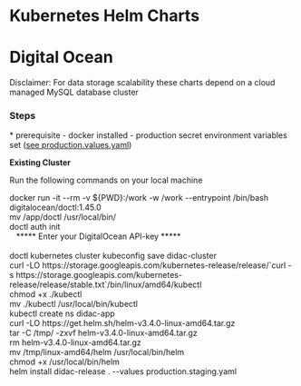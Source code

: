 # Kubernetes Helm Charts

<h1>Digital Ocean</h1>
Disclaimer: For data storage scalability these charts depend on a cloud managed MySQL database cluster

<h3>Steps</h3>
* prerequisite 
  - docker installed
  - production secret environment variables set (<a href="">see production.values.yaml</a>)

<b>Existing Cluster</b>
<p> Run the following commands on your local machine</p>
docker run -it --rm -v ${PWD}:/work -w /work --entrypoint /bin/bash digitalocean/doctl:1.45.0 <br>
mv /app/doctl /usr/local/bin/ <br>
doctl auth init <br>
&nbsp;&nbsp; ***** Enter your DigitalOcean API-key ***** <br><br>
doctl kubernetes cluster kubeconfig save didac-cluster <br>
curl -LO https://storage.googleapis.com/kubernetes-release/release/`curl -s https://storage.googleapis.com/kubernetes-release/release/stable.txt`/bin/linux/amd64/kubectl <br>
chmod +x ./kubectl <br>
mv ./kubectl /usr/local/bin/kubectl <br>
kubectl create ns didac-app <br>
curl -LO https://get.helm.sh/helm-v3.4.0-linux-amd64.tar.gz <br>
tar -C /tmp/ -zxvf helm-v3.4.0-linux-amd64.tar.gz <br>
rm helm-v3.4.0-linux-amd64.tar.gz <br>
mv /tmp/linux-amd64/helm /usr/local/bin/helm <br>
chmod +x /usr/local/bin/helm <br>
helm install didac-release . --values production.staging.yaml <br>

  
